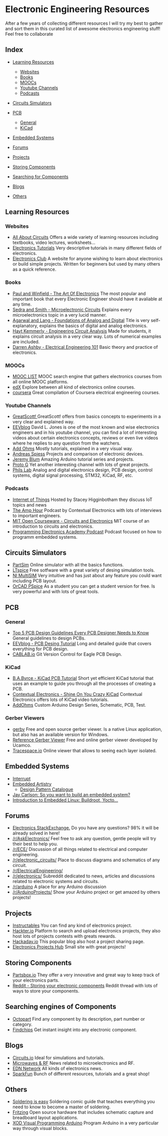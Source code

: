 # Electronic Engineering Resources
After a few years of collecting different resources I will try my best to gather and sort them in this curated list of awesome electronics engineering stuff! Feel free to collaborate


## Index
* [Learning Resources](#LearningResources)
  * [Websites](#Websites)
  * [Books](#Books) 
  * [MOOCs](#Moocs)
  * [Youtube Channels](#YoutubeChannels)
  * [Podcasts](#Podcasts)

* [Circuits Simulators](#CircuitsSimulators)
* [PCB](#PCB)
  * [General](#General)
  * [KiCad](#KiCad)
* [Embedded Systems](#Embedded)
* [Forums](#Forums)
* [Projects](#Projects)
* [Storing Components](#StoringComponents)
* [Searching for Components](#SearchingComponents)
* [Blogs](#Blogs)
* [Others](#Others)

## Learning Resources <a name="LearningResources"></a>
### Websites   <a name="Websites"></a>
* [All About Circuits](https://www.allaboutcircuits.com/education/) Offers a wide variety of learning resources including 
textbooks, video lectures, worksheets...
* [Electronics Tutorials](https://www.electronics-tutorials.ws/) Very descriptive tutorials in many different fields of
electronics.
* [Electronics Club](https://electronicsclub.info/) A website for anyone wishing to learn about electronics or build simple projects. Written for beginners but used by many others as a quick reference. 

### Books  <a name="Books"></a>
* [Paul and Winfield - The Art Of Electronics](https://pearl-hifi.com/06_Lit_Archive/14_Books_Tech_Papers/Horowitz-Hill/The_Art_of_Electronics.pdf) The most popular and important book that every Electronic Engineer should have it avaliable
at any time.
* [Sedra and Smith - Microelectronic Circuits](https://www.dropbox.com/s/d1tasdkd5u6serm/Sedra%20Smith%20-%20Microelectronic%20Circuits%20-%205th%20Edition.pdf?dl=0) Explains every microelectronics topic in a very lucid manner.
* [Agarwal and Lang - Foundations of Analog and Digital](https://www.dropbox.com/s/g09ot8yzsp1dmrd/Agarwal%20and%20Lang%20-%20Foundations%20of%20Analog%20and%20Digital%20-%202005.pdf?dl=0) Title is very self-explanatory, explains the basics of
digital and analog electronics.
* [Hayt Kemmerly - Engineering Circuit Analysis](https://www.dropbox.com/s/zoyywgy0tgdz7my/Hayt%20Kemmerly%20-%20Engineering%20Circuit%20Analysis.pdf?dl=0) Made for students, it explains circuit analysis in a very clear way.
Lots of numerical examples are included.
* [Darren Ashby - Electrical Engineering 101](https://www.dropbox.com/s/cv5nk91ow8jsjp7/Darren%20Ashby%20-%20Electrical%20Engineering%20101%20-%203rd%20Edition.pdf?dl=0) Basic theory and practice of electronics.

### MOOCs  <a name="Moocs"></a>
* [MOOC LIST](https://www.mooc-list.com/categories/eng-electronics) MOOC search engine that gathers electronics courses from all online MOOC platforms.
* [edX](https://www.edx.org/learn/electronics) Explore between all kind of electronics online courses.
* [coursera](https://www.coursera.org/browse/physical-science-and-engineering/electrical-engineering) Great compilation of Coursera electrical engineering courses.

### Youtube Channels   <a name="YoutubeChannels"></a>
* [GreatScott! ](https://www.youtube.com/user/greatscottlab) GreatScott! offers from basics concepts to experiments in a very
clear and explained way.
* [EEVblog](https://www.youtube.com/user/EEVblog) David L. Jones is one of the most known and wise electronics engineers and
in his youtube channel, you can find a lot of interesting videos about certain electronics concepts, reviews or even live
videos where he replies to any question from the watchers.
* [Add Ohms](https://www.youtube.com/user/AddOhms) Mostly tutorials, explained in a very visual way.
* [Andreas Spiess](https://www.youtube.com/channel/UCu7_D0o48KbfhpEohoP7YSQ) Projects and comparison of electronic devices.
* [Jeremy Blum](https://www.youtube.com/user/sciguy14) Amazing Arduino tutorial series and projects.
* [Proto G](https://www.youtube.com/user/garofalo42) Yet another interesting channel with lots of great projects.
* [Phils Lab](https://www.youtube.com/c/PhilS94) Analog and digital electronics design, PCB design, control systems, digital signal processing, STM32, KiCad, RF, etc.

### Podcasts   <a name="Podcasts"></a>
* [Internet of Things](https://iotpodcast.com/) Hosted by Stacey Higginbotham they discuss IoT topics and news
* [The Amp Hour](https://theamphour.com/tag/contextual-electronics/) Podcast by Contextual Electronics with lots of interviews
to important engineers.
* [MIT Open Courseware - Circuits and Electronics](https://ocw.mit.edu/courses/electrical-engineering-and-computer-science/6-002-circuits-and-electronics-spring-2007/) MIT course of an introduction to circuits and electronics.
* [Programming Electronics Academy Podcast](https://programmingelectronics.com/oshpodcast/) Podcast focused on how to programm
embedded systems.

## Circuits Simulators  <a name="CircuitsSimulators"></a>
* [PartSim](https://www.partsim.com/simulator) Online simulator with all the basics functions.
* [LTspice](http://www.analog.com/en/design-center/design-tools-and-calculators.html) Free sotfware with a great variety of desing
simulation tools.
* [NI MultiSIM](http://sine.ni.com/nips/cds/view/p/lang/en/nid/201800) Very intuitive and has just about any feature you could want including PCB layout.
* [OrCAD PSpice](https://www.orcad.com/resources/orcad-downloads) As a student you can get a student version for free. Is very
powerful and with lots of great tools.

## PCB    <a name="PCB"></a>
### General     <a name="General"></a>
* [Top 5 PCB Design Guidelines Every PCB Designer Needs to Know](https://resources.altium.com/pcb-design-blog/top-pcb-design-guidelines-every-pcb-designer-needs-to-know) General guidelines to design PCBs.
* [EEVblog - PCB Desing Tutorial](http://www.alternatezone.com/electronics/files/PCBDesignTutorialRevA.pdf) Long and detailed guide
that covers everything for PCB design.
* [CABLAB.io](https://cadlab.io/) Git Version Control for Eagle PCB Design.

### KiCad     <a name="KiCad"></a>
* [B.A.Byrce - KiCad PCB Tutorial](http://babryce.com/kicad/tutorial.html) Short yet efficient KiCad tutorial that uses 
an example to guide you through all the processes of creating a PCB.
* [Contextual Electronics - Shine On You Crazy KiCad](https://www.youtube.com/watch?v=BVhWh3AsXQs&list=PLy2022BX6EspFAKBCgRuEuzapuz_4aJCn) Contextual Electronics
offers lots of KiCad video tutorials.
* [AddOhms](https://www.youtube.com/watch?v=5fvdxd0QhTw&list=PLRIGIzu0Z7KllhKqPsNDwitjpK45SHoKg) Custom Arduino Design Series, Schematic, PCB, Test.

### Gerber Viewers
* [gerbv](http://gerbv.geda-project.org/) Free and open source gerber viewer. Is a native Linux application, but also has an available version for Windows.
* [Reference Gerber Viewer](https://gerber.ucamco.com/) Free and online gerber viewer developed by Ucamco.
* [Tracespace.io](http://viewer.tracespace.io/) Online viewer that allows to seeing each layer isolated.

## Embedded Systems   <a name="Embedded"></a>
* [Interrupt](https://interrupt.memfault.com/blog/)
* [Embedded Artistry](https://embeddedartistry.com/)
    * [Design Pattern Catalogue](https://embeddedartistry.com/fieldatlas/design-pattern-catalogue/)
* [Jay Carlson: So you want to build an embedded system?](https://jaycarlson.net/embedded-linux/)
* [Introduction to Embedded Linux: Buildroot, Yocto...](https://www.youtube.com/watch?v=9vsu67uMcko&list=PLEBQazB0HUyTpoJoZecRK6PpDG31Y7RPB&index=1)
## Forums <a name="Forums"></a>
* [Electronics StackExchange.](https://electronics.stackexchange.com/) Do you have any questions? 98% it will be already solved in here!
* [/r/AskElectronics/](https://www.reddit.com/r/AskElectronics/) Feel free to ask any question, gentle people will try their best to help you.
* [/r/ECE/](https://www.reddit.com/r/ECE/) Discussion of all things related to electrical and computer engineering.
* [/r/electronic_circuits/](https://www.reddit.com/r/electronic_circuits/) Place to discuss diagrams and schematics of any circuit.
* [/r/ElectricalEngineering/](https://www.reddit.com//r/ElectricalEngineering/)
* [/r/electronics/](https://www.reddit.com/r/electronics/) Subreddit dedicated to news, articles and discussions related to electronic systems and circuits.
* [/r/arduino](https://www.reddit.com/r/arduino/) A place for any Arduino discussion
* [/r/ArduinoProjects/](https://www.reddit.com/r/ArduinoProjects/) Show your Arduino project or get amazed by others projects!

## Projects   <a name="Projects"></a>
* [Instructables](http://www.instructables.com/technology/) You can find any kind of electronics project.
* [Hackter.io](https://www.hackster.io/projects) Platform to search and upload electronics projects, they also host lots
of projects contests with greats rewards.
* [Hackaday.io](https://hackaday.io/projects) This popular blog also host a project sharing page.
* [Electronics Projects Hub](https://electronicsprojectshub.com/) Small site with great projects!

## Storing Components     <a name="StoringComponents"></a>
* [Partsbox.io](https://partsbox.io/) They offer a very innovative and great way to keep track of your electronics parts.
* [Reddit - Storing your electronic components](https://es.reddit.com/r/electronics/comments/7xz1vs/tip_storing_your_electronic_components/) Reddit thread with lots of ways
to store your components.

## Searching engines of Components   <a name="SearchingComponents"></a>
* [Octopart](https://octopart.com/) Find any component by its description, part number or category.
* [Findchips](https://www.findchips.com/) Get instant insight into any electronic component.

## Blogs          <a name="Blogs"></a>
* [Circuits.io](https://circuits.io/) Ideal for simulations and tutorials.
* [Microwaves & RF](http://www.mwrf.com/) News related to microelectronics and RF.
* [EDN Network](https://www.edn.com/) All kinds of electronics news.
* [SparkFun](https://www.sparkfun.com/) Bunch of different resources, tutorials and a great shop!

## Others         <a name="Others"></a>
* [Soldering is easy](http://mightyohm.com/files/soldercomic/FullSolderComic_EN.pdf) Soldering comic guide that teaches everything you need to know to become a master of soldering.
* [Fritzing](http://fritzing.org/home/) Open source hardware that includes schematic capture and breadboard layout applications.
* [XOD Visual Programming Arduino](https://www.youtube.com/watch?v=qxjLH_3US04&feature=youtu.be) Program Arduino in a very
particular way through visual blocks.

